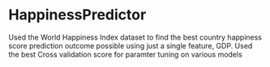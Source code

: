 # HappinessPredictor
Used the World Happiness Index dataset to find the best country happiness score prediction outcome possible using just a single feature, GDP. Used the best Cross validation score for paramter tuning on various models
